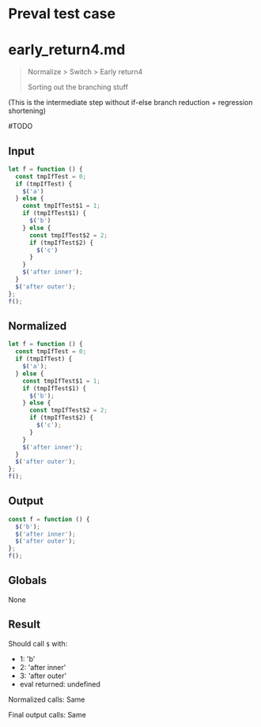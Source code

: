 # Preval test case

# early_return4.md

> Normalize > Switch > Early return4
>
> Sorting out the branching stuff

(This is the intermediate step without if-else branch reduction + regression shortening)

#TODO

## Input

`````js filename=intro
let f = function () {
  const tmpIfTest = 0;
  if (tmpIfTest) {
    $('a')
  } else {
    const tmpIfTest$1 = 1;
    if (tmpIfTest$1) {
      $('b')
    } else {
      const tmpIfTest$2 = 2;
      if (tmpIfTest$2) {
        $('c')
      }
    }
    $('after inner');
  }
  $('after outer');
};
f();
`````

## Normalized

`````js filename=intro
let f = function () {
  const tmpIfTest = 0;
  if (tmpIfTest) {
    $('a');
  } else {
    const tmpIfTest$1 = 1;
    if (tmpIfTest$1) {
      $('b');
    } else {
      const tmpIfTest$2 = 2;
      if (tmpIfTest$2) {
        $('c');
      }
    }
    $('after inner');
  }
  $('after outer');
};
f();
`````

## Output

`````js filename=intro
const f = function () {
  $('b');
  $('after inner');
  $('after outer');
};
f();
`````

## Globals

None

## Result

Should call `$` with:
 - 1: 'b'
 - 2: 'after inner'
 - 3: 'after outer'
 - eval returned: undefined

Normalized calls: Same

Final output calls: Same
